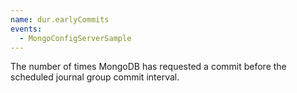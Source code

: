 ```yaml
---
name: dur.earlyCommits
events:
  - MongoConfigServerSample
---
```


The number of times MongoDB has requested a commit before the scheduled journal group commit interval.